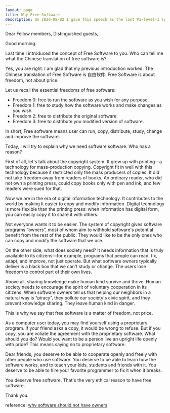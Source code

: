 ```yaml
---
layout: page
title: Why Free Software
description: On 2020-08-02 I gave this speech as the last P1-level-1 speech in Yulife club of Toastmaster.
---
```



Dear Fellow members,
Distinguished guests,

Good morning.

Last time I introduced the concept of Free Software to you. Who can tell me what the Chinese
translation of free software is?

Yes, you are right. I am glad that my previous introduction worked. The Chinese translation
of Free Software is 自由软件. Free Software is about freedom, not about price.

Let us recall the essential freedoms of free software:

- Freedom 0: free to run the software as you wish for any purpose.
- Freedom 1: free to study how the software works and make changes as you wish.
- Freedom 2: free to distribute the original software.
- Freedom 3: free to distribute you modified version of software.

In short, Free software means user can run, copy, distribute, study, change and improve the software.

Today, I will try to explain why we need software software. Who has a reason?

First of all, let's talk about the copyright system. It grew up with printing—a technology
for mass-production copying. Copyright fit in well with this technology because it restricted
only the mass producers of copies. It did not take freedom away from readers of books. An
ordinary reader, who did not own a printing press, could copy books only with pen and ink,
and few readers were sued for that.

Now we are in the era of digital information technology. It contributes to the world by
making it easier to copy and modify information. Digital technology is more flexible than
the printing press: when information has digital form, you can easily copy it to share it
with others.

Not everyone wants it to be easier. The system of copyright gives software programs “owners”,
most of whom aim to withhold software's potential benefit from the rest of the public. They
would like to be the only ones who can copy and modify the software that we use.

On the other side, what does society need? It needs information that is truly available to
its citizens—for example, programs that people can read, fix, adapt, and improve, not just
operate. But what software owners typically deliver is a black box that we can't study or
change. The users lose freedom to control part of their own lives.

Above all, sharing knowledge make human kind survive and thrive. Human society needs to
encourage the spirit of voluntary cooperation in its citizens. When software owners tell us
that helping our neighbors in a natural way is “piracy”, they pollute our society's civic
spirit, and they prevent knowledge sharing. They leave human kind in danger.

This is why we say that free software is a matter of freedom, not price.

As a computer user today, you may find yourself using a proprietary program. If your friend asks
a copy, it would be wrong to refuse. But if you copy, you are voliate the agreement with the
proprietary software. What should you do? Would you want to be a person live an upright life
openly with pride? This means saying no to proprietary software.

Dear friends, you deserve to be able to cooperate openly and freely with other people who use
software. You deserve to be able to learn how the software works, and to teach your kids,
students and friends with it. You deserve to be able to hire your favorite programmer to fix it
when it breaks.

You deserve free software. That's the very ethical reason to have free software.

Thank you.

reference: [why software should not have owners](https://www.gnu.org/philosophy/why-free.html)